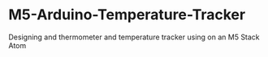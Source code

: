 # M5-Arduino-Temperature-Tracker
Designing and thermometer and temperature tracker using on an M5 Stack Atom 
